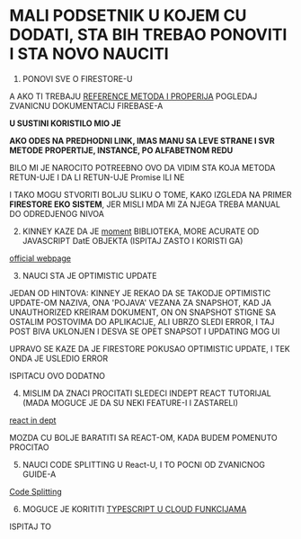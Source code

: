 # MALI PODSETNIK U KOJEM CU DODATI, STA BIH TREBAO PONOVITI I STA NOVO NAUCITI

1. PONOVI SVE O FIRESTORE-U

A AKO TI TREBAJU [REFERENCE METODA I PROPERIJA](https://firebase.google.com/docs/reference/js) POGLEDAJ ZVANICNU DOKUMENTACIJ FIREBASE-A

**U SUSTINI KORISTILO MIO JE**

**AKO ODES NA PREDHODNI LINK, IMAS MANU SA LEVE STRANE I SVR METODE PROPERTIJE, INSTANCE, PO ALFABETNOM REDU**

BILO MI JE NAROCITO POTREEBNO OVO DA VIDIM STA KOJA METODA RETUN-UJE I DA LI RETUN-UJE Promise ILI NE

I TAKO MOGU STVORITI BOLJU SLIKU O TOME, KAKO IZGLEDA NA PRIMER **FIRESTORE EKO SISTEM**, JER MISLI MDA MI ZA NJEGA TREBA MANUAL DO ODREDJENOG NIVOA

2. KINNEY KAZE DA JE [moment](https://www.npmjs.com/package/moment) BIBLIOTEKA, MORE ACURATE OD JAVASCRIPT DatE OBJEKTA (ISPITAJ ZASTO I KORISTI GA)

[official webpage](https://momentjs.com)

3. NAUCI STA JE OPTIMISTIC UPDATE

JEDAN OD HINTOVA: KINNEY JE REKAO DA SE TAKODJE OPTIMISTIC UPDATE-OM NAZIVA, ONA 'POJAVA' VEZANA ZA SNAPSHOT, KAD JA UNAUTHORIZED KREIRAM DOKUMENT, ON ON SNAPSHOT STIGNE SA OSTALIM POSTOVIMA DO APLIKACIJE, ALI UBRZO SLEDI ERROR, I TAJ POST BIVA UKLONJEN I DESVA SE OPET SNAPSOT I UPDATING MOG UI

UPRAVO SE KAZE DA JE FIRESTORE POKUSAO OPTIMISTIC UPDATE, I TEK ONDA JE USLEDIO ERROR

ISPITACU OVO DODATNO

4. MISLIM DA ZNACI PROCITATI SLEDECI INDEPT REACT TUTORIJAL (MADA MOGUCE JE DA SU NEKI FEATURE-I I ZASTARELI)

[react in dept](https://developmentarc.gitbooks.io/react-indepth/content/)

MOZDA CU BOLJE BARATITI SA REACT-OM, KADA BUDEM POMENUTO PROCITAO

5. NAUCI CODE SPLITTING U React-U, I TO POCNI OD ZVANICNOG GUIDE-A

[Code Splitting](https://reactjs.org/docs/code-splitting.html)

6. MOGUCE JE KORITITI [TYPESCRIPT U CLOUD FUNKCIJAMA](https://firebase.google.com/docs/functions/typescript)

ISPITAJ TO